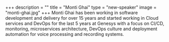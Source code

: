 +++
description = ""
title = "Monti Ghai"
type = "new-speaker"
image = "monti-ghai.jpg"
+++
Monti Ghai has been working in software development and delivery for over 15 years and started working in Cloud services and DevOps for the last 5 years at Genesys with a focus on CI/CD, monitoring, microservices architecture, DevOps culture and deployment automation for voice processing and recording systems.